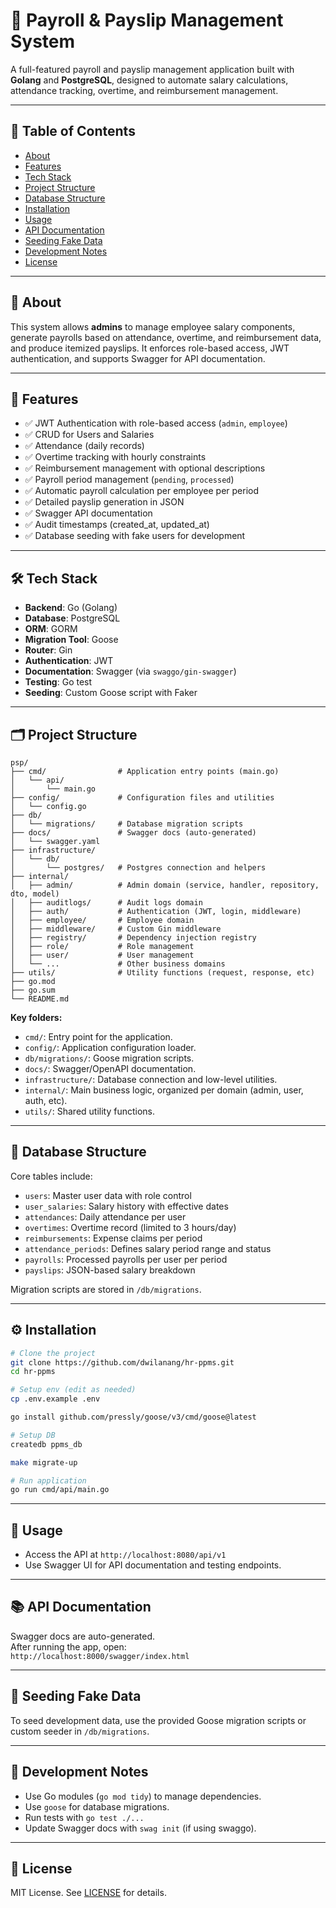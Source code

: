 # 🧾 Payroll & Payslip Management System

A full-featured payroll and payslip management application built with **Golang** and **PostgreSQL**, designed to automate salary calculations, attendance tracking, overtime, and reimbursement management.

---

## 📌 Table of Contents

- [About](#about)
- [Features](#features)
- [Tech Stack](#tech-stack)
- [Project Structure](#project-structure)
- [Database Structure](#database-structure)
- [Installation](#installation)
- [Usage](#usage)
- [API Documentation](#api-documentation)
- [Seeding Fake Data](#seeding-fake-data)
- [Development Notes](#development-notes)
- [License](#license)

---

## 📖 About

This system allows **admins** to manage employee salary components, generate payrolls based on attendance, overtime, and reimbursement data, and produce itemized payslips. It enforces role-based access, JWT authentication, and supports Swagger for API documentation.

---

## 🚀 Features

- ✅ JWT Authentication with role-based access (`admin`, `employee`)
- ✅ CRUD for Users and Salaries
- ✅ Attendance (daily records)
- ✅ Overtime tracking with hourly constraints
- ✅ Reimbursement management with optional descriptions
- ✅ Payroll period management (`pending`, `processed`)
- ✅ Automatic payroll calculation per employee per period
- ✅ Detailed payslip generation in JSON
- ✅ Swagger API documentation
- ✅ Audit timestamps (created_at, updated_at)
- ✅ Database seeding with fake users for development

---

## 🛠️ Tech Stack

- **Backend**: Go (Golang)
- **Database**: PostgreSQL
- **ORM**: GORM
- **Migration Tool**: Goose
- **Router**: Gin
- **Authentication**: JWT
- **Documentation**: Swagger (via `swaggo/gin-swagger`)
- **Testing**: Go test
- **Seeding**: Custom Goose script with Faker

---

## 🗂️ Project Structure

```
psp/
├── cmd/                # Application entry points (main.go)
│   └── api/
│       └── main.go
├── config/             # Configuration files and utilities
│   └── config.go
├── db/
│   └── migrations/     # Database migration scripts
├── docs/               # Swagger docs (auto-generated)
│   └── swagger.yaml
├── infrastructure/
│   └── db/
│       └── postgres/   # Postgres connection and helpers
├── internal/
│   ├── admin/          # Admin domain (service, handler, repository, dto, model)
│   ├── auditlogs/      # Audit logs domain
│   ├── auth/           # Authentication (JWT, login, middleware)
│   ├── employee/       # Employee domain
│   ├── middleware/     # Custom Gin middleware
│   ├── registry/       # Dependency injection registry
│   ├── role/           # Role management
│   ├── user/           # User management
│   └── ...             # Other business domains
├── utils/              # Utility functions (request, response, etc)
├── go.mod
├── go.sum
└── README.md
```

**Key folders:**
- `cmd/`: Entry point for the application.
- `config/`: Application configuration loader.
- `db/migrations/`: Goose migration scripts.
- `docs/`: Swagger/OpenAPI documentation.
- `infrastructure/`: Database connection and low-level utilities.
- `internal/`: Main business logic, organized per domain (admin, user, auth, etc).
- `utils/`: Shared utility functions.

---

## 🧱 Database Structure

Core tables include:

- `users`: Master user data with role control
- `user_salaries`: Salary history with effective dates
- `attendances`: Daily attendance per user
- `overtimes`: Overtime record (limited to 3 hours/day)
- `reimbursements`: Expense claims per period
- `attendance_periods`: Defines salary period range and status
- `payrolls`: Processed payrolls per user per period
- `payslips`: JSON-based salary breakdown

Migration scripts are stored in `/db/migrations`.

---

## ⚙️ Installation

```bash
# Clone the project
git clone https://github.com/dwilanang/hr-ppms.git
cd hr-ppms

# Setup env (edit as needed)
cp .env.example .env

go install github.com/pressly/goose/v3/cmd/goose@latest

# Setup DB
createdb ppms_db

make migrate-up

# Run application
go run cmd/api/main.go
```

---

## 🚦 Usage

- Access the API at `http://localhost:8080/api/v1`
- Use Swagger UI for API documentation and testing endpoints.

---

## 📚 API Documentation

Swagger docs are auto-generated.  
After running the app, open:  
`http://localhost:8000/swagger/index.html`

---

## 🌱 Seeding Fake Data

To seed development data, use the provided Goose migration scripts or custom seeder in `/db/migrations`.

---

## 📝 Development Notes

- Use Go modules (`go mod tidy`) to manage dependencies.
- Use `goose` for database migrations.
- Run tests with `go test ./...`
- Update Swagger docs with `swag init` (if using swaggo).

---

## 📄 License

MIT License. See [LICENSE](LICENSE) for details.